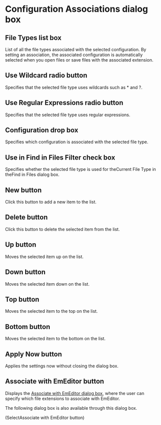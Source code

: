 # Configuration Associations dialog box

## File Types list box

List of all the file types associated with the selected configuration. By setting an association, the associated configuration is automatically selected when you open files or save files with the associated extension.

## Use Wildcard radio button

Specifies that the selected file type uses wildcards such as \* and ?.

## Use Regular Expressions radio button

Specifies that the selected file type uses regular expressions.

## Configuration drop box

Specifies which configuration is associated with the selected file type.

## Use in Find in Files Filter check box

Specifies whether the selected file type is used for theCurrent File
Type in theFind in Files dialog box.

## New button

Click this button to add a new item to the list.

## Delete button

Click this button to delete the selected item from the list.

## Up button

Moves the selected item up on the list.

## Down button

Moves the selected item down on the list.

## Top button

Moves the selected item to the top on the list.

## Bottom button

Moves the selected item to the bottom on the list.

## Apply Now button

Applies the settings now without closing the dialog box.

## Associate with EmEditor button

Displays the
[Associate with EmEditor dialog box](../../dlg/file_associate/index), where the user can specify which file extensions to associate with EmEditor.

The following dialog box is also available through this dialog box.

 (SelectAssociate with EmEditor button)

